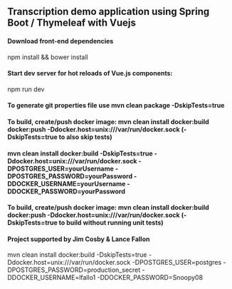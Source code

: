 ## Transcription demo application using Spring Boot / Thymeleaf with Vuejs

#### Download front-end dependencies
npm install && bower install

#### Start dev server for hot reloads of Vue.js components: 
npm run dev

#### To generate git properties file use mvn clean package -DskipTests=true
#### To build, create/push docker image: mvn clean install docker:build docker:push -Ddocker.host=unix:///var/run/docker.sock (-DskipTests=true to also skip tests)

#### mvn clean install docker:build -DskipTests=true -Ddocker.host=unix:///var/run/docker.sock -DPOSTGRES_USER=yourUsername -DPOSTGRES_PASSWORD=yourPassword -DDOCKER_USERNAME=yourUsername -DDOCKER_PASSWORD=yourPassword

#### To build, create/push docker image: mvn clean install docker:build docker:push -Ddocker.host=unix:///var/run/docker.sock (-DskipTests=true to build without running unit tests)
#### Project supported by Jim Cosby & Lance Fallon

mvn clean install docker:build -DskipTests=true -Ddocker.host=unix:///var/run/docker.sock -DPOSTGRES_USER=postgres -DPOSTGRES_PASSWORD=production_secret -DDOCKER_USERNAME=lfallo1 -DDOCKER_PASSWORD=Snoopy08

